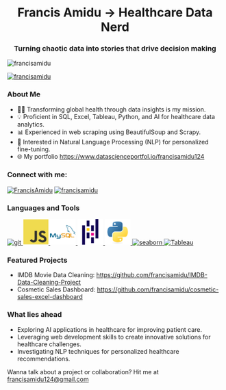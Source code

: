 <h1 align="center">Francis Amidu -> Healthcare Data Nerd</h1>
<h3 align="center">Turning chaotic data into stories that drive decision making</h3>

<p align="left"> <img src="https://komarev.com/ghpvc/?username=francisamidu&label=Profile%20views&color=0e75b6&style=flat" alt="francisamidu" /> </p>

<p align="left"> <a href="https://github.com/ryo-ma/github-profile-trophy"><img src="https://github-profile-trophy.vercel.app/?username=francisamidu" alt="francisamidu" /></a> </p>

### About Me
- 👨‍💻 Transforming global health through data insights is my mission.
- 💡 Proficient in SQL, Excel, Tableau, Python, and AI for healthcare data analytics.
- 📊 Experienced in web scraping using BeautifulSoup and Scrapy.
- 🧠 Interested in Natural Language Processing (NLP) for personalized fine-tuning.
- 🌐 My portfolio https://www.datascienceportfol.io/francisamidu124

### Connect with me:
<p align="left">
<a href="https://twitter.com/iamfrancisamidu" target="blank"><img align="center" src="https://raw.githubusercontent.com/rahuldkjain/github-profile-readme-generator/master/src/images/icons/Social/twitter.svg" alt="FrancisAmidu" height="30" width="40" /></a>
<a href="https://linkedin.com/in/francis-amidu-data-officer" target="blank"><img align="center" src="https://raw.githubusercontent.com/rahuldkjain/github-profile-readme-generator/master/src/images/icons/Social/linked-in-alt.svg" alt="francisamidu" height="30" width="40" /></a>
</p>

### Languages and Tools
<p align="left"> <a href="https://www.microsoft.com/en-us/microsoft-365/excel" target="_blank" rel="noreferrer"> <img src="https://files.brandlogos.net/zip/nAMr39DXwW/microsoft-excel-logo-sfasfh.svg" alt="git" width="60" height="60"/> </a> <a href="https://developer.mozilla.org/en-US/docs/Web/JavaScript" target="_blank" rel="noreferrer"> <img src="https://raw.githubusercontent.com/devicons/devicon/master/icons/javascript/javascript-original.svg" alt="javascript" width="60" height="60"/> </a> <a href="https://www.mysql.com/" target="_blank" rel="noreferrer"> <img src="https://raw.githubusercontent.com/devicons/devicon/master/icons/mysql/mysql-original-wordmark.svg" alt="mysql" width="60" height="60"/> </a> <a href="https://pandas.pydata.org/" target="_blank" rel="noreferrer"> <img src="https://raw.githubusercontent.com/devicons/devicon/2ae2a900d2f041da66e950e4d48052658d850630/icons/pandas/pandas-original.svg" alt="pandas" width="60" height="60"/> </a> <a href="https://www.python.org" target="_blank" rel="noreferrer"> <img src="https://raw.githubusercontent.com/devicons/devicon/master/icons/python/python-original.svg" alt="python" width="60" height="60"/> </a> <a href="https://seaborn.pydata.org/" target="_blank" rel="noreferrer"> <img src="https://seaborn.pydata.org/_images/logo-mark-lightbg.svg" alt="seaborn" width="60" height="60"/> </a> </a> <a href="https://www.tableau.com/products/tableau" target="_blank" rel="noreferrer"> <img src="https://www.salesforce.com/news/wp-content/uploads/sites/3/2023/09/Tableau-From-Salesforce-Logo-COLOR-1.png" alt="Tableau" width="60" height="60"/> </a></p>

### Featured Projects

- IMDB Movie Data Cleaning: https://github.com/francisamidu/IMDB-Data-Cleaning-Project
- Cosmetic Sales Dashboard: https://github.com/francisamidu/cosmetic-sales-excel-dashboard

### What lies ahead
- Exploring AI applications in healthcare for improving patient care.
- Leveraging web development skills to create innovative solutions for healthcare challenges.
- Investigating NLP techniques for personalized healthcare recommendations.

Wanna talk about a project or collaboration? Hit me at francisamidu124@gmail.com
